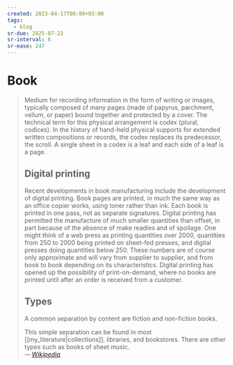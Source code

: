 ```yaml
---
created: 2023-04-17T00:00+03:00
tags:
  - blog
sr-due: 2025-07-22
sr-interval: 6
sr-ease: 247
---
```


# Book

> Medium for recording information in the form of writing or images, typically
> composed of many pages (made of papyrus, parchment, vellum, or paper) bound
> together and protected by a cover. The technical term for this physical
> arrangement is codex (plural, codices). In the history of hand-held physical
> supports for extended written compositions or records, the codex replaces its
> predecessor, the scroll. A single sheet in a codex is a leaf and each side of
> a leaf is a page.
>
> ## Digital printing
>
> Recent developments in book manufacturing include the development of digital
> printing. Book pages are printed, in much the same way as an office copier
> works, using toner rather than ink. Each book is printed in one pass, not as
> separate signatures. Digital printing has permitted the manufacture of much
> smaller quantities than offset, in part because of the absence of make readies
> and of spoilage. One might think of a web press as printing quantities over
> 2000, quantities from 250 to 2000 being printed on sheet-fed presses, and
> digital presses doing quantities below 250. These numbers are of course only
> approximate and will vary from supplier to supplier, and from book to book
> depending on its characteristics. Digital printing has opened up the
> possibility of print-on-demand, where no books are printed until after an
> order is received from a customer.
>
> ## Types
>
> A common separation by content are fiction and non-fiction books.
>
> This simple separation can be found in most [[my_literature|collections]],
> libraries, and bookstores. There are other types such as books of sheet
> music.\
> — <cite>[Wikipedia](https://en.wikipedia.org/wiki/Book)</cite>
